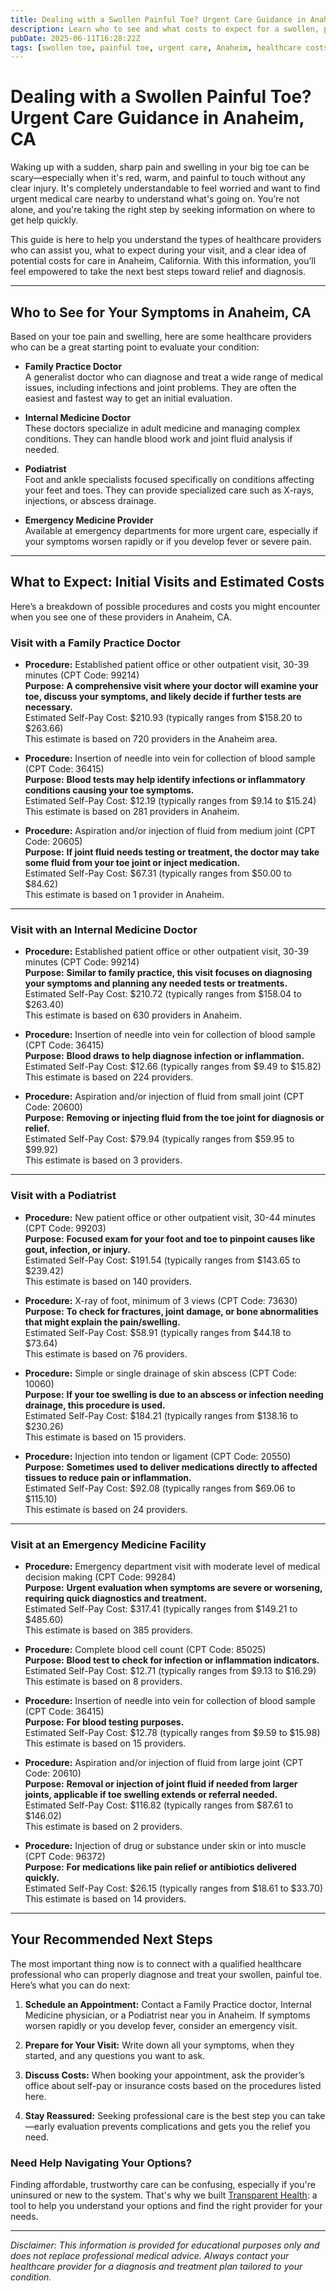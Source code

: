 ```yaml
---
title: Dealing with a Swollen Painful Toe? Urgent Care Guidance in Anaheim, CA
description: Learn who to see and what costs to expect for a swollen, painful toe in Anaheim, CA. Find clear next steps for urgent care.
pubDate: 2025-06-11T16:28:22Z
tags: [swollen toe, painful toe, urgent care, Anaheim, healthcare costs, podiatry, family practice, internal medicine]
---
```


# Dealing with a Swollen Painful Toe? Urgent Care Guidance in Anaheim, CA

Waking up with a sudden, sharp pain and swelling in your big toe can be scary—especially when it's red, warm, and painful to touch without any clear injury. It's completely understandable to feel worried and want to find urgent medical care nearby to understand what's going on. You’re not alone, and you're taking the right step by seeking information on where to get help quickly.

This guide is here to help you understand the types of healthcare providers who can assist you, what to expect during your visit, and a clear idea of potential costs for care in Anaheim, California. With this information, you’ll feel empowered to take the next best steps toward relief and diagnosis.

---

## Who to See for Your Symptoms in Anaheim, CA

Based on your toe pain and swelling, here are some healthcare providers who can be a great starting point to evaluate your condition:

- **Family Practice Doctor**  
  A generalist doctor who can diagnose and treat a wide range of medical issues, including infections and joint problems. They are often the easiest and fastest way to get an initial evaluation.

- **Internal Medicine Doctor**  
  These doctors specialize in adult medicine and managing complex conditions. They can handle blood work and joint fluid analysis if needed.

- **Podiatrist**  
  Foot and ankle specialists focused specifically on conditions affecting your feet and toes. They can provide specialized care such as X-rays, injections, or abscess drainage.

- **Emergency Medicine Provider**  
  Available at emergency departments for more urgent care, especially if your symptoms worsen rapidly or if you develop fever or severe pain.

---

## What to Expect: Initial Visits and Estimated Costs

Here’s a breakdown of possible procedures and costs you might encounter when you see one of these providers in Anaheim, CA.

### Visit with a Family Practice Doctor

- **Procedure:** Established patient office or other outpatient visit, 30-39 minutes (CPT Code: 99214)  
  **Purpose:** **A comprehensive visit where your doctor will examine your toe, discuss your symptoms, and likely decide if further tests are necessary.**  
  Estimated Self-Pay Cost: $210.93 (typically ranges from $158.20 to $263.66)  
  This estimate is based on 720 providers in the Anaheim area.

- **Procedure:** Insertion of needle into vein for collection of blood sample (CPT Code: 36415)  
  **Purpose:** **Blood tests may help identify infections or inflammatory conditions causing your toe symptoms.**  
  Estimated Self-Pay Cost: $12.19 (typically ranges from $9.14 to $15.24)  
  This estimate is based on 281 providers in Anaheim.

- **Procedure:** Aspiration and/or injection of fluid from medium joint (CPT Code: 20605)  
  **Purpose:** **If joint fluid needs testing or treatment, the doctor may take some fluid from your toe joint or inject medication.**  
  Estimated Self-Pay Cost: $67.31 (typically ranges from $50.00 to $84.62)  
  This estimate is based on 1 provider in Anaheim.

---

### Visit with an Internal Medicine Doctor

- **Procedure:** Established patient office or other outpatient visit, 30-39 minutes (CPT Code: 99214)  
  **Purpose:** **Similar to family practice, this visit focuses on diagnosing your symptoms and planning any needed tests or treatments.**  
  Estimated Self-Pay Cost: $210.72 (typically ranges from $158.04 to $263.40)  
  This estimate is based on 630 providers in Anaheim.

- **Procedure:** Insertion of needle into vein for collection of blood sample (CPT Code: 36415)  
  **Purpose:** **Blood draws to help diagnose infection or inflammation.**  
  Estimated Self-Pay Cost: $12.66 (typically ranges from $9.49 to $15.82)  
  This estimate is based on 224 providers.

- **Procedure:** Aspiration and/or injection of fluid from small joint (CPT Code: 20600)  
  **Purpose:** **Removing or injecting fluid from the toe joint for diagnosis or relief.**  
  Estimated Self-Pay Cost: $79.94 (typically ranges from $59.95 to $99.92)  
  This estimate is based on 3 providers.

---

### Visit with a Podiatrist

- **Procedure:** New patient office or other outpatient visit, 30-44 minutes (CPT Code: 99203)  
  **Purpose:** **Focused exam for your foot and toe to pinpoint causes like gout, infection, or injury.**  
  Estimated Self-Pay Cost: $191.54 (typically ranges from $143.65 to $239.42)  
  This estimate is based on 140 providers.

- **Procedure:** X-ray of foot, minimum of 3 views (CPT Code: 73630)  
  **Purpose:** **To check for fractures, joint damage, or bone abnormalities that might explain the pain/swelling.**  
  Estimated Self-Pay Cost: $58.91 (typically ranges from $44.18 to $73.64)  
  This estimate is based on 76 providers.

- **Procedure:** Simple or single drainage of skin abscess (CPT Code: 10060)  
  **Purpose:** **If your toe swelling is due to an abscess or infection needing drainage, this procedure is used.**  
  Estimated Self-Pay Cost: $184.21 (typically ranges from $138.16 to $230.26)  
  This estimate is based on 15 providers.

- **Procedure:** Injection into tendon or ligament (CPT Code: 20550)  
  **Purpose:** **Sometimes used to deliver medications directly to affected tissues to reduce pain or inflammation.**  
  Estimated Self-Pay Cost: $92.08 (typically ranges from $69.06 to $115.10)  
  This estimate is based on 24 providers.

---

### Visit at an Emergency Medicine Facility

- **Procedure:** Emergency department visit with moderate level of medical decision making (CPT Code: 99284)  
  **Purpose:** **Urgent evaluation when symptoms are severe or worsening, requiring quick diagnostics and treatment.**  
  Estimated Self-Pay Cost: $317.41 (typically ranges from $149.21 to $485.60)  
  This estimate is based on 385 providers.

- **Procedure:** Complete blood cell count (CPT Code: 85025)  
  **Purpose:** **Blood test to check for infection or inflammation indicators.**  
  Estimated Self-Pay Cost: $12.71 (typically ranges from $9.13 to $16.29)  
  This estimate is based on 8 providers.

- **Procedure:** Insertion of needle into vein for collection of blood sample (CPT Code: 36415)  
  **Purpose:** **For blood testing purposes.**  
  Estimated Self-Pay Cost: $12.78 (typically ranges from $9.59 to $15.98)  
  This estimate is based on 15 providers.

- **Procedure:** Aspiration and/or injection of fluid from large joint (CPT Code: 20610)  
  **Purpose:** **Removal or injection of joint fluid if needed from larger joints, applicable if toe swelling extends or referral needed.**  
  Estimated Self-Pay Cost: $116.82 (typically ranges from $87.61 to $146.02)  
  This estimate is based on 2 providers.

- **Procedure:** Injection of drug or substance under skin or into muscle (CPT Code: 96372)  
  **Purpose:** **For medications like pain relief or antibiotics delivered quickly.**  
  Estimated Self-Pay Cost: $26.15 (typically ranges from $18.61 to $33.70)  
  This estimate is based on 14 providers.

---

## Your Recommended Next Steps

The most important thing now is to connect with a qualified healthcare professional who can properly diagnose and treat your swollen, painful toe. Here’s what you can do next:

1. **Schedule an Appointment:** Contact a Family Practice doctor, Internal Medicine physician, or a Podiatrist near you in Anaheim. If symptoms worsen rapidly or you develop fever, consider an emergency visit.

2. **Prepare for Your Visit:** Write down all your symptoms, when they started, and any questions you want to ask.

3. **Discuss Costs:** When booking your appointment, ask the provider’s office about self-pay or insurance costs based on the procedures listed here.

4. **Stay Reassured:** Seeking professional care is the best step you can take—early evaluation prevents complications and gets you the relief you need.

### Need Help Navigating Your Options?

Finding affordable, trustworthy care can be confusing, especially if you're uninsured or new to the system. That's why we built [Transparent Health](https://transparenthealth.ai): a tool to help you understand your options and find the right provider for your needs.

---

*Disclaimer: This information is provided for educational purposes only and does not replace professional medical advice. Always contact your healthcare provider for a diagnosis and treatment plan tailored to your condition.*